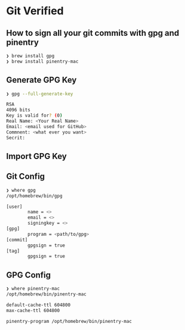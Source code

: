 # Git Verified
## How to sign all your git commits with gpg and pinentry

```` sh
❯ brew install gpg
❯ brew install pinentry-mac
````

## Generate GPG Key

````sh 
❯ gpg --full-generate-key

RSA
4096 bits 
Key is valid for? (0) 
Real Name: <Your Real Name>
Email: <email used for GitHub>
Commnent: <what ever you want>
Secrit:

````

## Import GPG Key



## Git Config

````sh
❯ where gpg
/opt/homebrew/bin/gpg
````

````sh
[user]
        name = <>
        email = <>
        signingkey = <>
[gpg]
        program = <path/to/gpg>
[commit]
        gpgsign = true
[tag]
        gpgsign = true

````


## GPG Config

````sh
❯ where pinentry-mac
/opt/homebrew/bin/pinentry-mac
````

````sh
default-cache-ttl 604800
max-cache-ttl 604800

pinentry-program /opt/homebrew/bin/pinentry-mac
````
